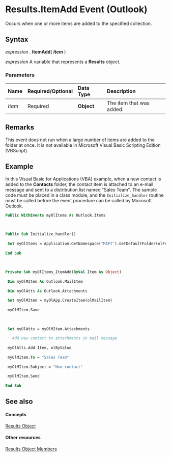 
# Results.ItemAdd Event (Outlook)

Occurs when one or more items are added to the specified collection.


## Syntax

 _expression_ . **ItemAdd**( **_Item_** )

 _expression_ A variable that represents a **Results** object.


### Parameters



|**Name**|**Required/Optional**|**Data Type**|**Description**|
|:-----|:-----|:-----|:-----|
| _Item_|Required| **Object**|The item that was added.|

## Remarks

This event does not run when a large number of items are added to the folder at once. It is not available in Microsoft Visual Basic Scripting Edition (VBScript).


## Example

In this Visual Basic for Applications (VBA) example, when a new contact is added to the  **Contacts** folder, the contact item is attached to an e-mail message and sent to a distribution list named "Sales Team". The sample code must be placed in a class module, and the `Initialize_handler` routine must be called before the event procedure can be called by Microsoft Outlook.


```vb
Public WithEvents myOlItems As Outlook.Items 
 
 
 
Public Sub Initialize_handler() 
 
 Set myOlItems = Application.GetNamespace("MAPI").GetDefaultFolder(olFolderContacts).Items 
 
End Sub 
 
 
 
Private Sub myOlItems_ItemAdd(ByVal Item As Object) 
 
 Dim myOlMItem As Outlook.MailItem 
 
 Dim myOlAtts As Outlook.Attachments 
 
 Set myOlMItem = myOlApp.CreateItem(olMailItem) 
 
 myOlMItem.Save 
 
 
 
 Set myOlAtts = myOlMItem.Attachments 
 
 ' Add new contact to attachments in mail message 
 
 myOlAtts.Add Item, olByValue 
 
 myOlMItem.To = "Sales Team" 
 
 myOlMItem.Subject = "New contact" 
 
 myOlMItem.Send 
 
End Sub
```


## See also


#### Concepts


[Results Object](59057f6f-8f6d-eed0-c945-240b9593b7ea.md)
#### Other resources


[Results Object Members](650f59fb-0dbd-3f5f-b289-2dfe9e33c20e.md)
